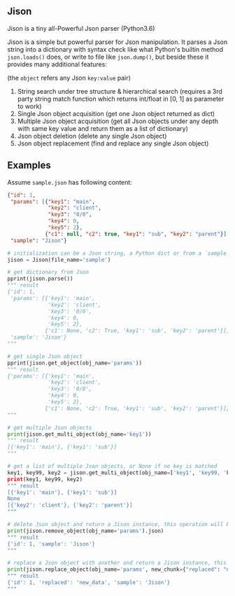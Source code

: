 ## Jison
Jison is a tiny all-Powerful Json parser (Python3.6)

Jison is a simple but powerful parser for Json manipulation. It parses a Json string into a dictionary with syntax check like what Python's builtin method `json.loads()` does, or write to file like `json.dump()`, but beside these it provides many additional features:

(the `object` refers any Json `key:value` pair)
1. String search under tree structure & hierarchical search
   (requires a 3rd party string match function which returns int/float in [0, 1] as parameter to work)
2. Single Json object acquisition
   (get one Json object returned as dict)
3. Multiple Json object acquisition
   (get all Json objects under any depth with same key value and return them as a list of dictionary)
4. Json object deletion
   (delete any single Json object)
5. Json object replacement
   (find and replace any single Json object)

## Examples
Assume `sample.json` has following content:
```json
{"id": 1,
 "params": [{"key1": "main",
             "key2": "client",
             "key3": "0/0",
             "key4": 0,
             "key5": 2},
            {"c1": null, "c2": true, "key1": "sub", "key2": "parent"}],
 "sample": "Jison"}
```

```python
# initialization can be a Json string, a Python dict or from a `sample` + `.json` file
jison = Jison(file_name='sample')
```

```python
# get dictionary from Json
pprint(jison.parse())
""" result
{'id': 1,
 'params': [{'key1': 'main',
             'key2': 'client',
             'key3': '0/0',
             'key4': 0,
             'key5': 2},
            {'c1': None, 'c2': True, 'key1': 'sub', 'key2': 'parent'}],
 'sample': 'Jison'}
"""

# get single Json object
pprint(jison.get_object(obj_name='params'))
""" result
{'params': [{'key1': 'main',
             'key2': 'client',
             'key3': '0/0',
             'key4': 0,
             'key5': 2},
            {'c1': None, 'c2': True, 'key1': 'sub', 'key2': 'parent'}]}
"""

# get multiple Json objects
print(jison.get_multi_object(obj_name='key1'))
""" result
[{'key1': 'main'}, {'key1': 'sub'}]
"""

# get a list of multiple Json objects, or None if no key is matched
key1, key99, key2 = jison.get_multi_object(obj_name=['key1', 'key99, 'key2'])
print(key1, key99, key2)
""" result
[{'key1': 'main'}, {'key1': 'sub'}]
None
[{'key2': 'client'}, {'key2': 'parent'}]
"""

# delete Json object and return a Jison instance, this operation will be written to file which the Json is loaded from
print(jison.remove_object(obj_name='params').json)
""" result
{'id': 1, 'sample': 'Jison'}
"""

# replace a Json object with another and return a Jison instance, this operation will be written to file which the Json is loaded from
print(jison.replace_object(obj_name='params', new_chunk={"replaced": "new_data"}).json)
""" result
{'id': 1, 'replaced': 'new_data', 'sample': 'Jison'}
"""
```
